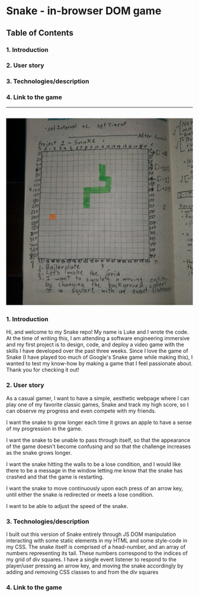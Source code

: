 # Snake - in-browser DOM game

## Table of Contents
### 1. Introduction
### 2. User story
### 3. Technologies/description
### 4. Link to the game

---------------------------------------------------------
![First sketch of Snake](firstsketchofsnake.jpg)
---------------------------------------------------------

### 1. Introduction
Hi, and welcome to my Snake repo! My name is Luke and I wrote the code. At the time of writing this, I am attending a software engineering immersive and my first project is to design, code, and deploy a video game with the skills I have developed over the past three weeks. Since I love the game of Snake (I have played too much of Google's Snake game while making this), I wanted to test my know-how by making a game that I feel passionate about. Thank you for checking it out!

### 2. User story
As a casual gamer, I want to have a simple, aesthetic webpage where I can play one of my favorite classic games, Snake and track my high score, so I can observe my progress and even compete with my friends.

I want the snake to grow longer each time it grows an apple to have a sense of my progression in the game.

I want the snake to be unable to pass through itself, so that the appearance of the game doesn't become confusing and so that the challenge increases as the snake grows longer.

I want the snake hitting the walls to be a lose condition, and I would like there to be a message in the window letting me know that the snake has crashed and that the game is restarting.

I want the snake to move continuously upon each press of an arrow key, until either the snake is redirected or meets a lose condition.

I want to be able to adjust the speed of the snake.

### 3. Technologies/description
I built out this version of Snake entirely through JS DOM manipulation interacting with some static elements in my HTML and some style-code in my CSS. The snake itself is comprised of a head-number, and an array of numbers representing its tail. These numbers correspond to the indices of my grid of div squares. I have a single event listener to respond to the player/user pressing an arrow key, and moving the snake accordingly by adding and removing CSS classes to and from the div squares

### 4. Link to the game